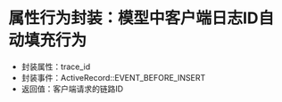 # 属性行为封装：模型中客户端日志ID自动填充行为
- 封装属性：trace_id
- 封装事件：ActiveRecord::EVENT_BEFORE_INSERT
- 返回值：客户端请求的链路ID

